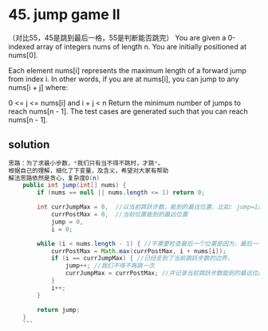 # 45. jump game II
（对比55，45是跳到最后一格，55是判断能否跳完）
You are given a 0-indexed array of integers nums of length n. You are initially positioned at nums[0].

Each element nums[i] represents the maximum length of a forward jump from index i. In other words, if you are at nums[i], you can jump to any nums[i + j] where:

0 <= j <= nums[i] and
i + j < n
Return the minimum number of jumps to reach nums[n - 1]. The test cases are generated such that you can reach nums[n - 1].

## solution

```java
思路：为了求最小步数，*我们只有当不得不跳时，才跳*。
根据自己的理解，细化了下变量，及含义，希望对大家有帮助
解法思路依然是贪心，复杂度O(n)
    public int jump(int[] nums) {
        if (nums == null || nums.length <= 1) return 0;

        int currJumpMax = 0,  //以当前跳跃步数，能到的最远位置，比如: jump=1跳一次时，最远能到下标currJumpMax=2
            currPostMax = 0,  //当前位置能到的最远位置
            jump = 0,
            i = 0;

        while (i < nums.length - 1) { //不需要检查最后一个位置是因为，最后一个位置我们不用跳了已经
            currPostMax = Math.max(currPostMax, i + nums[i]);
            if (i == currJumpMax) { //已经走到了当前跳跃步数的边界，
                jump++; //我们不得不再跳一次
                currJumpMax = currPostMax; //并记录当前跳跃步数能到的最远位置
            }
            i++;
        }

        return jump;
    }
    ```